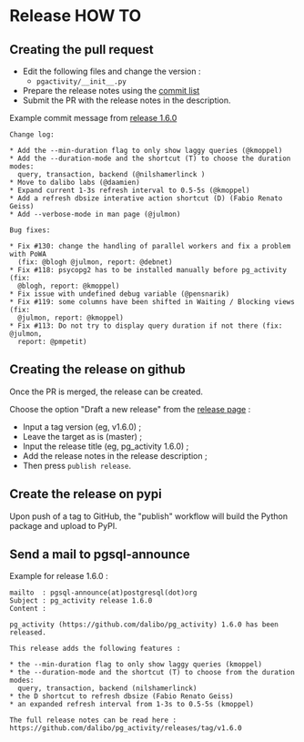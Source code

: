 # Release HOW TO

## Creating the pull request

* Edit the following files and change the version :
  + `pgactivity/__init__.py`
* Prepare the release notes using the [commit
  list](https://github.com/dalibo/pg_activity/commits/master)
* Submit the PR with the release notes in the description.

Example commit message from [release
1.6.0](https://github.com/dalibo/pg_activity/releases/tag/v1.6.0)

``` 
Change log:

* Add the --min-duration flag to only show laggy queries (@kmoppel)
* Add the --duration-mode and the shortcut (T) to choose the duration modes:
  query, transaction, backend (@nilshamerlinck )
* Move to dalibo labs (@daamien)
* Expand current 1-3s refresh interval to 0.5-5s (@kmoppel)
* Add a refresh dbsize interative action shortcut (D) (Fabio Renato Geiss)
* Add --verbose-mode in man page (@julmon)

Bug fixes:

* Fix #130: change the handling of parallel workers and fix a problem with PoWA
  (fix: @blogh @julmon, report: @debnet)
* Fix #118: psycopg2 has to be installed manually before pg_activity (fix:
  @blogh, report: @kmoppel)
* Fix issue with undefined debug variable (@pensnarik)
* Fix #119: some columns have been shifted in Waiting / Blocking views (fix:
  @julmon, report: @kmoppel)
* Fix #113: Do not try to display query duration if not there (fix: @julmon,
  report: @pmpetit) 

```

## Creating the release on github

Once the PR is merged, the release can be created.

Choose the option "Draft a new release" from the [release
page](https://github.com/dalibo/pg_activity/releases) : 

* Input a tag version (eg, v1.6.0) ;
* Leave the target as is (master) ;
* Input the release title (eg, pg_activity 1.6.0) ;
* Add the release notes in the release description ;
* Then press  `publish release`.

## Create the release on pypi

Upon push of a tag to GitHub, the "publish" workflow will build the Python
package and upload to PyPI.

## Send a mail to pgsql-announce

Example for release 1.6.0 : 
```
mailto  : pgsql-announce(at)postgresql(dot)org
Subject : pg_activity release 1.6.0
Content :

pg_activity (https://github.com/dalibo/pg_activity) 1.6.0 has been released.

This release adds the following features :

* the --min-duration flag to only show laggy queries (kmoppel)
* the --duration-mode and the shortcut (T) to choose from the duration modes:
  query, transaction, backend (nilshamerlinck)
* the D shortcut to refresh dbsize (Fabio Renato Geiss)
* an expanded refresh interval from 1-3s to 0.5-5s (kmoppel)

The full release notes can be read here :
https://github.com/dalibo/pg_activity/releases/tag/v1.6.0
```


